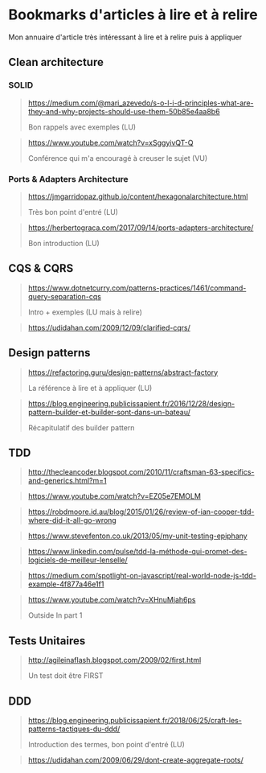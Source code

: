 # Bookmarks d'articles à lire et à relire

Mon annuaire d'article très intéressant à lire et à relire puis à appliquer

## Clean architecture

### SOLID

> <https://medium.com/@mari_azevedo/s-o-l-i-d-principles-what-are-they-and-why-projects-should-use-them-50b85e4aa8b6>
>
> Bon rappels avec exemples (LU)

> <https://www.youtube.com/watch?v=xSggyivQT-Q>
>
> Conférence qui m'a encouragé à creuser le sujet (VU)

### Ports & Adapters Architecture

> <https://jmgarridopaz.github.io/content/hexagonalarchitecture.html>
>
> Très bon point d'entré (LU)

> <https://herbertograca.com/2017/09/14/ports-adapters-architecture/>
>
> Bon introduction (LU)

## CQS & CQRS

> <https://www.dotnetcurry.com/patterns-practices/1461/command-query-separation-cqs>
>
> Intro + exemples (LU mais à relire)

> <https://udidahan.com/2009/12/09/clarified-cqrs/>

## Design patterns

> <https://refactoring.guru/design-patterns/abstract-factory>
>
> La référence à lire et à appliquer (LU)

> <https://blog.engineering.publicissapient.fr/2016/12/28/design-pattern-builder-et-builder-sont-dans-un-bateau/>
>
> Récapitulatif des builder pattern

## TDD

> <http://thecleancoder.blogspot.com/2010/11/craftsman-63-specifics-and-generics.html?m=1>

> <https://www.youtube.com/watch?v=EZ05e7EMOLM>

> <https://robdmoore.id.au/blog/2015/01/26/review-of-ian-cooper-tdd-where-did-it-all-go-wrong>

> <https://www.stevefenton.co.uk/2013/05/my-unit-testing-epiphany>

> <https://www.linkedin.com/pulse/tdd-la-méthode-qui-promet-des-logiciels-de-meilleur-lenselle/>

> <https://medium.com/spotlight-on-javascript/real-world-node-js-tdd-example-4f877a46e1f1>

> <https://www.youtube.com/watch?v=XHnuMjah6ps>
>
> Outside In part 1

## Tests Unitaires

> <http://agileinaflash.blogspot.com/2009/02/first.html>
>
> Un test doit être FIRST

## DDD

> <https://blog.engineering.publicissapient.fr/2018/06/25/craft-les-patterns-tactiques-du-ddd/>
>
> Introduction des termes, bon point d'entré (LU)

> <https://udidahan.com/2009/06/29/dont-create-aggregate-roots/>

